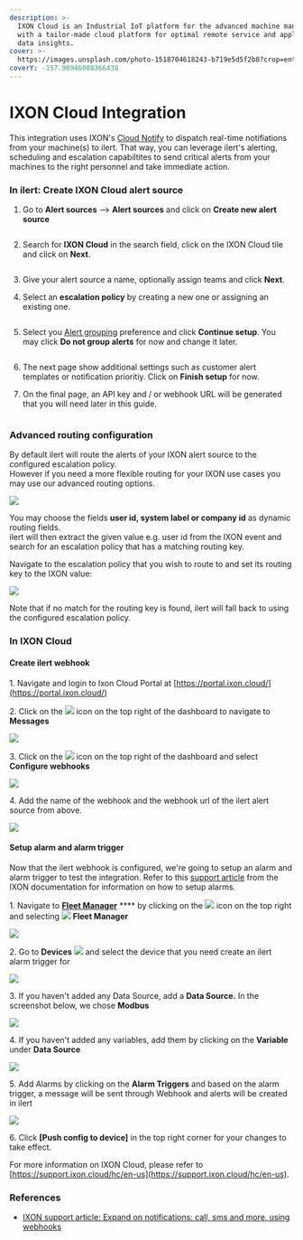 ```yaml
---
description: >-
  IXON Cloud is an Industrial IoT platform for the advanced machine manufacturer
  with a tailor-made cloud platform for optimal remote service and applicable
  data insights.
cover: >-
  https://images.unsplash.com/photo-1518704618243-b719e5d5f2b8?crop=entropy&cs=srgb&fm=jpg&ixid=MnwxOTcwMjR8MHwxfHNlYXJjaHw0fHxpbmR1c3RyeSUyMDQuMHxlbnwwfHx8fDE2MzM5NjYyNTQ&ixlib=rb-1.2.1&q=85
coverY: -157.98946088366438
---
```


# IXON Cloud Integration

This integration uses IXON's [Cloud Notify](https://support.ixon.cloud/hc/en-us/articles/360016840620) to dispatch real-time notifiations from your machine(s) to ilert. That way, you can leverage ilert's alerting, scheduling and escalation capabiltites to send critical alerts from your machines to the right personnel and take immediate action.

### In ilert: Create IXON Cloud alert source

1.  Go to **Alert sources** --> **Alert sources** and click on **Create new alert source**

    <figure><img src="../.gitbook/assets/Screenshot 2023-08-28 at 10.21.10.png" alt=""><figcaption></figcaption></figure>
2.  Search for **IXON Cloud** in the search field, click on the IXON Cloud tile and click on **Next**.&#x20;

    <figure><img src="../.gitbook/assets/Screenshot 2023-08-28 at 10.24.23.png" alt=""><figcaption></figcaption></figure>
3. Give your alert source a name, optionally assign teams and click **Next**.
4.  Select an **escalation policy** by creating a new one or assigning an existing one.

    <figure><img src="../.gitbook/assets/Screenshot 2023-08-28 at 11.37.47.png" alt=""><figcaption></figcaption></figure>
5.  Select you [Alert grouping](../alerting/alert-sources.md#alert-grouping) preference and click **Continue setup**. You may click **Do not group alerts** for now and change it later.&#x20;

    <figure><img src="../.gitbook/assets/Screenshot 2023-08-28 at 11.38.24.png" alt=""><figcaption></figcaption></figure>
6. The next page show additional settings such as customer alert templates or notification prioritiy. Click on **Finish setup** for now.
7.  On the final page, an API key and / or webhook URL will be generated that you will need later in this guide.

    <figure><img src="../.gitbook/assets/Screenshot 2023-08-28 at 11.47.34 (1).png" alt=""><figcaption></figcaption></figure>

### Advanced routing configuration

By default ilert will route the alerts of your IXON alert source to the configured escalation policy.\
However if you need a more flexible routing for your IXON use cases you may use our advanced routing options.

![](<../.gitbook/assets/image (52).png>)

You may choose the fields **user id, system label or company id** as dynamic routing fields.\
ilert will then extract the given value e.g. user id from the IXON event and search for an escalation policy that has a matching routing key.

Navigate to the escalation policy that you wish to route to and set its routing key to the IXON value:

![](<../.gitbook/assets/image (47).png>)

Note that if no match for the routing key is found, ilert will fall back to using the configured escalation policy.

### In IXON Cloud

#### Create ilert webhook

1\. Navigate and login to Ixon Cloud Portal at [https://portal.ixon.cloud/](https://portal.ixon.cloud/)

2\. Click on the ![](https://cdn.ixon.cloud/support/website/images/gui-icons/mail\_outline.svg) icon on the top right of the dashboard to navigate to **Messages**

![](../.gitbook/assets/ixon-message.png)

3\. Click on the ![](https://cdn.ixon.cloud/support/website/images/gui-icons/settings\_outline.svg) icon on the top right of the dashboard and select **Configure webhooks**

![](../.gitbook/assets/ixon-webhook.png)

4\. Add the name of the webhook and the webhook url of the ilert alert source from above.

![](../.gitbook/assets/ixon-newwebhook.png)

#### Setup alarm and alarm trigger

Now that the ilert webhook is configured, we're going to setup an alarm and alarm trigger to test the integration. Refer to this [support article](https://support.ixon.cloud/hc/en-us/articles/360016805380) from the IXON documentation for information on how to setup alarms.

1\. Navigate to [**Fleet Manager**](https://portal.ixon.cloud/fleet-manager) \*\*\*\* by clicking on the ![](https://cdn.ixon.cloud/support/website/images/gui-icons/apps\_rounded.svg) icon on the top right and selecting ![](https://cdn.ixon.cloud/support/website/images/gui-icons/gear\_outline.svg) **Fleet Manager**

![](../.gitbook/assets/ixon-tofleet.png)

2\. Go to **Devices** ![](https://cdn.ixon.cloud/support/website/images/gui-icons/cloud\_connectors\_outline.svg) and select the device that you need create an ilert alarm trigger for

![](../.gitbook/assets/ixon-device.png)

3\. If you haven't added any Data Source, add a **Data Source.** In the screenshot below, we chose **Modbus**

![](../.gitbook/assets/ixon-datasource.png)

4\. If you haven't added any variables, add them by clicking on the **Variable** under **Data Source**

![](../.gitbook/assets/ixon-variable.png)

5\. Add Alarms by clicking on the **Alarm Triggers** and based on the alarm trigger, a message will be sent through Webhook and alerts will be created in ilert

![](../.gitbook/assets/ixon-trigger.png)

6\. Click **\[Push config to device]** in the top right corner for your changes to take effect.

For more information on IXON Cloud, please refer to [https://support.ixon.cloud/hc/en-us](https://support.ixon.cloud/hc/en-us).

### References

* [IXON support article: Expand on notifications: call, sms and more, using webhooks](https://support.ixon.cloud/hc/en-us/articles/360018158379-Expand-on-notifications-call-sms-and-more-using-webhooks)
